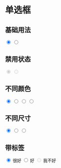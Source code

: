 # 单选框

## 基础用法

<div class="flex gap-5">
  <input type="radio" name="radio-1" class="radio" checked />
  <input type="radio" name="radio-1" class="radio" />
</div>

## 禁用状态

<div class="flex gap-5">
  <input type="radio" name="radio-disabled" class="radio" checked disabled />
  <input type="radio" name="radio-disabled" class="radio" disabled />
</div>

## 不同颜色

<div class="flex gap-5">
  <input type="radio" name="radio-color" class="radio radio-info" checked />
  <input type="radio" name="radio-color" class="radio radio-success" />
  <input type="radio" name="radio-color" class="radio radio-warning" />
  <input type="radio" name="radio-color" class="radio radio-error" />
</div>

## 不同尺寸

<div class="flex gap-5 items-center">
  <input type="radio" name="radio-size" class="radio radio-lg" checked />
  <input type="radio" name="radio-size" class="radio radio-md" />
  <input type="radio" name="radio-size" class="radio radio-sm" />
</div>

## 带标签

<div class="flex gap-5 items-center">
  <label class="radio radio-info">
    <input type="radio" name="radio-label" checked />
    <span>很好</span>
  </label>
  <label class="radio radio-success" >
    <input type="radio" name="radio-label" />
    <span>好</span>
  </label>
  <label class="radio radio-error radio-disabled" >
    <input type="radio" name="radio-label" disabled />
    <span>我不好</span>
  </label>
</div>
